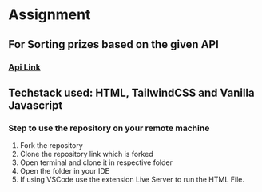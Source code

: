 # Assignment

## For Sorting prizes based on the given API
### [Api Link](https://api.nobelprize.org/v1/prize.json)

## Techstack used: HTML, TailwindCSS and Vanilla Javascript

### Step to use the repository on your remote machine
1. Fork the repository
2. Clone the repository link which is forked
3. Open terminal and clone it in respective folder
4. Open the folder in your IDE
5. If using VSCode use the extension Live Server to run the HTML File.
